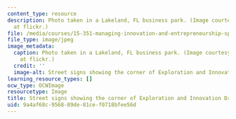 ```yaml
---
content_type: resource
description: Photo taken in a Lakeland, FL business park. (Image courtesy of lakelandlocal
  at flickr.)
file: /media/courses/15-351-managing-innovation-and-entrepreneurship-spring-2008/9a4af68c956889de81cef0718bfee56d_15-351s08.jpg
file_type: image/jpeg
image_metadata:
  caption: Photo taken in a Lakeland, FL business park. (Image courtesy of [lakelandlocal](http://www.flickr.com/photos/lakelandlocal/404688085/)
    at flickr.)
  credit: ''
  image-alt: Street signs showing the corner of Exploration and Innovation Dr.
learning_resource_types: []
ocw_type: OCWImage
resourcetype: Image
title: Street signs showing the corner of Exploration and Innovation Dr.
uid: 9a4af68c-9568-89de-81ce-f0718bfee56d
---
```

